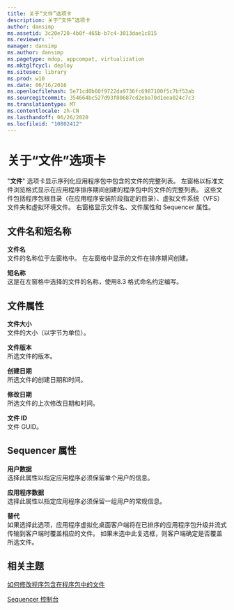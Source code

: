```yaml
---
title: 关于“文件”选项卡
description: 关于“文件”选项卡
author: dansimp
ms.assetid: 3c20e720-4b0f-465b-b7c4-3013dae1c815
ms.reviewer: ''
manager: dansimp
ms.author: dansimp
ms.pagetype: mdop, appcompat, virtualization
ms.mktglfcycl: deploy
ms.sitesec: library
ms.prod: w10
ms.date: 06/16/2016
ms.openlocfilehash: 5e71cd0b60f9722da9736fc6987100f5c7bf53ab
ms.sourcegitcommit: 354664bc527d93f80687cd2eba70d1eea024c7c3
ms.translationtype: MT
ms.contentlocale: zh-CN
ms.lasthandoff: 06/26/2020
ms.locfileid: "10802412"
---
```

# 关于“文件”选项卡


"**文件**" 选项卡显示序列化应用程序包中包含的文件的完整列表。 左窗格以标准文件浏览格式显示在应用程序排序期间创建的程序包中的文件的完整列表。 这些文件包括程序包根目录（在应用程序安装阶段指定的目录）、虚拟文件系统（VFS）文件夹和虚拟环境文件。 右窗格显示文件名、文件属性和 Sequencer 属性。

## 文件名和短名称


<a href="" id="file-name"></a>**文件名**  
文件的名称位于左窗格中。 在左窗格中显示的文件在排序期间创建。

<a href="" id="short-name"></a>**短名称**  
这是在左窗格中选择的文件的名称，使用8.3 格式命名约定编写。

## 文件属性


<a href="" id="file-size"></a>**文件大小**  
文件的大小（以字节为单位）。

<a href="" id="file-version"></a>**文件版本**  
所选文件的版本。

<a href="" id="date-created"></a>**创建日期**  
所选文件的创建日期和时间。

<a href="" id="date-modified"></a>**修改日期**  
所选文件的上次修改日期和时间。

<a href="" id="file-id"></a>**文件 ID**  
文件 GUID。

## Sequencer 属性


<a href="" id="user-data"></a>**用户数据**  
选择此属性以指定应用程序必须保留单个用户的信息。

<a href="" id="application-data"></a>**应用程序数据**  
选择此属性以指定应用程序必须保留一组用户的常规信息。

<a href="" id="override"></a>**替代**  
如果选择此选项，应用程序虚拟化桌面客户端将在已排序的应用程序包升级并流式传输到客户端时覆盖相应的文件。 如果未选中此复选框，则客户端确定是否覆盖所选文件。

## 相关主题


[如何修改程序包含在程序包中的文件](how-to-modify-the-files-included-in-a-package.md)

[Sequencer 控制台](sequencer-console.md)

 

 






